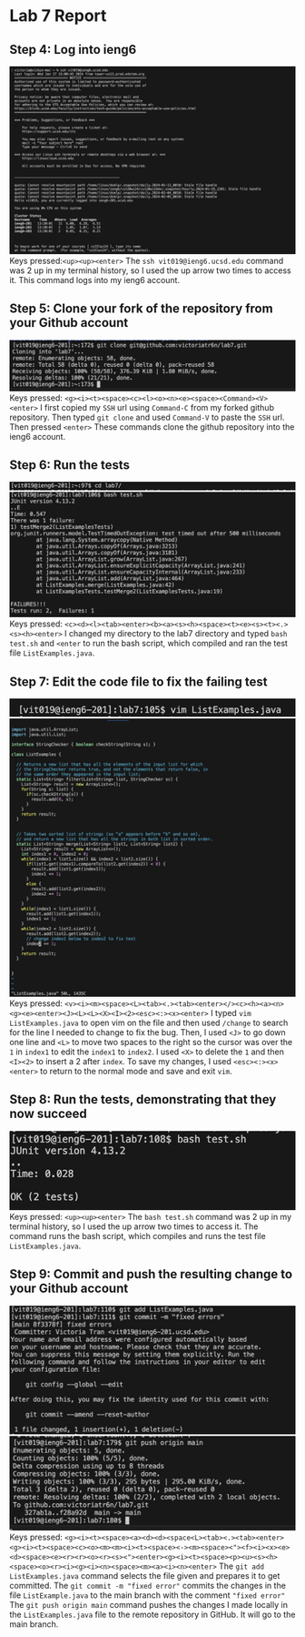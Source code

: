 # Lab 7 Report

## Step 4: Log into ieng6
![Image](ssh.jpeg)
Keys pressed:`<up><up><enter>`
The `ssh vit019@ieng6.ucsd.edu` command was 2 up in my terminal history, so I used the up arrow two times to access it.
This command logs into my ieng6 account.

## Step 5: Clone your fork of the repository from your Github account
![Image](sshclone.jpeg)
Keys pressed: `<g><i><t><space><c><l><o><n><e><space><Command><V><enter>`
I first copied my `SSH` url using `Command-C` from my forked github repository. Then typed `git clone` and used `Command-V` to paste the `SSH` url. Then pressed `<enter>` 
These commands clone the github repository into the ieng6 account.

## Step 6: Run the tests
![Image](cd.jpeg)
![Image](testsFail.jpeg)
Keys pressed: `<c><d><l><tab><enter><b><a><s><h><space><t><e><s><t><.><s><h><enter>`
I changed my directory to the lab7 directory and typed `bash test.sh` and `<enter` to run the bash script, which compiled and ran the test file `ListExamples.java`.

## Step 7: Edit the code file to fix the failing test
![Image](runVim.jpeg)
![Image](editVim.jpeg)
Keys pressed: `<v><i><m><space><L><tab><.><tab><enter></><c><h><a><n><g><e><enter><J><L><L><X><I><2><esc><:><x><enter>`
I typed `vim ListExamples.java` to open vim on the file and then used `/change` to search for the line I needed to change to fix the bug. Then, I used `<J>` to go down one line and `<L>`
to move two spaces to the right so the cursor was over the `1` in `index1` to edit the `index1` to `index2`. I used `<X>` to delete the `1` and then `<I><2>` to insert a 2 after `index`. To save my changes, I used `<esc><:><x><enter>` to 
return to the normal mode and save and exit `vim`.

## Step 8: Run the tests, demonstrating that they now succeed
![Image](testsSuccess.jpeg)
Keys pressed: `<up><up><enter>`
The `bash test.sh` command was 2 up in my terminal history, so I used the up arrow two times to access it. The command runs the bash script, which compiles and runs the test file `ListExamples.java`.

## Step 9: Commit and push the resulting change to your Github account
![Image](commit.jpeg)
![Image](gitpush.jpeg)
Keys pressed: `<g><i><t><space><a><d><d><space<L><tab><.><tab><enter><g><i><t><space><c><o><m><m><i><t><space><-><m><space><"><f><i><x><e><d><space><e><r><r><o><r><s><"><enter><g><i><t><space><p><u><s><h><space><o><r><i><g><i><n><space><m><a><i><n><enter>`
The `git add ListExamples.java` command selects the file given and prepares it to get committed. 
The `git commit -m "fixed error"` commits the changes in the file `ListExample.java` to the main branch with the comment `"fixed error"`
The `git push origin main` command pushes the changes I made locally in the `ListExamples.java` file to the remote repository in GitHub. It will go to the main branch.
